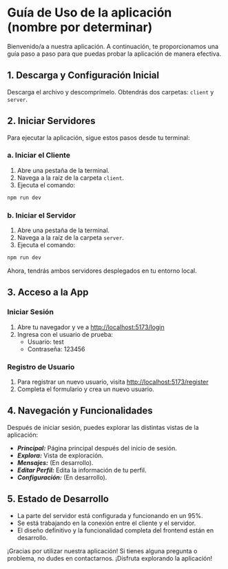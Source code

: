 # Guía de Uso de la aplicación (nombre por determinar)

Bienvenido/a a nuestra aplicación. A continuación, te proporcionamos una guía paso a paso para que puedas probar la aplicación de manera efectiva.

## 1. Descarga y Configuración Inicial

Descarga el archivo y descomprímelo. Obtendrás dos carpetas: `client` y `server`.

## 2. Iniciar Servidores

Para ejecutar la aplicación, sigue estos pasos desde tu terminal:

### a. Iniciar el Cliente

1. Abre una pestaña de la terminal.
2. Navega a la raíz de la carpeta `client`.
3. Ejecuta el comando:

```bash
npm run dev
```

### b. Iniciar el Servidor

1. Abre una pestaña de la terminal.
2. Navega a la raíz de la carpeta `server`.
3. Ejecuta el comando:

```bash
npm run dev
```

Ahora, tendrás ambos servidores desplegados en tu entorno local.

## 3. Acceso a la App

### Iniciar Sesión

1. Abre tu navegador y ve a [http://localhost:5173/login](http://localhost:5173/login)
2. Ingresa con el usuario de prueba:
    - Usuario: test
    - Contraseña: 123456

### Registro de Usuario

1. Para registrar un nuevo usuario, visita [http://localhost:5173/register](http://localhost:5173/register)
2. Completa el formulario y crea un nuevo usuario.

## 4. Navegación y Funcionalidades

Después de iniciar sesión, puedes explorar las distintas vistas de la aplicación:

- ***Principal:*** Página principal después del inicio de sesión.
- ***Explora:*** Vista de exploración.
- ***Mensajes:*** (En desarrollo).
- ***Editar Perfil:*** Edita la información de tu perfil.
- ***Configuración:*** (En desarrollo).

## 5. Estado de Desarrollo

- La parte del servidor está configurada y funcionando en un 95%.
- Se está trabajando en la conexión entre el cliente y el servidor.
- El diseño definitivo y la funcionalidad completa del frontend están en desarrollo.

¡Gracias por utilizar nuestra aplicación! Si tienes alguna pregunta o problema, no dudes en contactarnos. ¡Disfruta explorando la aplicación!
